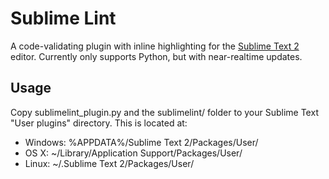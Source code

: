 Sublime Lint
=========

A code-validating plugin with inline highlighting for the [Sublime Text 2](http://sublimetext.com "Sublime Text 2") editor.
Currently only supports Python, but with near-realtime updates.

Usage
-----
Copy sublimelint_plugin.py and the sublimelint/ folder to your Sublime Text "User plugins" directory.
This is located at:

* Windows:
    %APPDATA%/Sublime Text 2/Packages/User/
* OS X:
    ~/Library/Application Support/Packages/User/
* Linux:
    ~/.Sublime Text 2/Packages/User/

